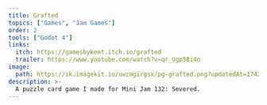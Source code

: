 ```yaml
---
title: Grafted
topics: ["Games", "Jam Games"]
order: 2
tools: ["Godot 4"]
links:
  itch: https://gamesbykent.itch.io/grafted
  trailer: https://www.youtube.com/watch?v=qr_Ugp58i4o
image:
  path: https://ik.imagekit.io/uwzmgirgsx/pg-grafted.png?updatedAt=1742521708938
description: >-
  A puzzle card game I made for Mini Jam 132: Severed.
---
```


